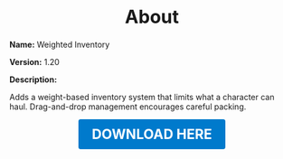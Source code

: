 <h1 style="text-align:center; font-size:2rem; font-weight:bold;">About</h1>

**Name:**
Weighted Inventory

**Version:**
1.20

**Description:**

Adds a weight-based inventory system that limits what a character can haul. Drag-and-drop management encourages careful packing.




<p align="center"><a href="https://github.com/LiliaFramework/Modules/raw/refs/heads/gh-pages/inventory.zip" style="display:inline-block;padding:12px 24px;font-size:1.5rem;font-weight:bold;text-decoration:none;color:#fff;background-color:var(--md-primary-fg-color,#007acc);border-radius:4px;">DOWNLOAD HERE</a></p>